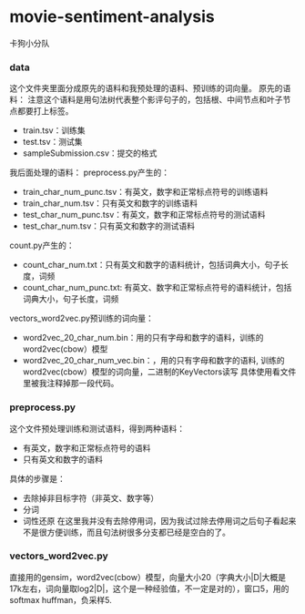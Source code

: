 # movie-sentiment-analysis
卡狗小分队


### data

这个文件夹里面分成原先的语料和我预处理的语料、预训练的词向量。
原先的语料：
注意这个语料是用句法树代表整个影评句子的，包括根、中间节点和叶子节点都要打上标签。
- train.tsv：训练集
- test.tsv：测试集
- sampleSubmission.csv：提交的格式

我后面处理的语料：
preprocess.py产生的：
- train_char_num_punc.tsv：有英文，数字和正常标点符号的训练语料
- train_char_num.tsv：只有英文和数字的训练语料
- test_char_num_punc.tsv：有英文，数字和正常标点符号的测试语料
- test_char_num.tsv：只有英文和数字的测试语料

count.py产生的：
- count_char_num.txt：只有英文和数字的语料统计，包括词典大小，句子长度，词频
- count_char_num_punc.txt: 有英文、数字和正常标点符号的语料统计，包括词典大小，句子长度，词频

vectors_word2vec.py预训练的词向量：
- word2vec_20_char_num.bin：用的只有字母和数字的语料，训练的word2vec(cbow）模型
- word2vec_20_char_num_vec.bin：，用的只有字母和数字的语料, 训练的word2vec(cbow）模型的词向量，二进制的KeyVectors读写
具体使用看文件里被我注释掉那一段代码。


### preprocess.py
这个文件预处理训练和测试语料，得到两种语料：
- 有英文，数字和正常标点符号的语料
- 只有英文和数字的语料

具体的步骤是：
- 去除掉非目标字符（非英文、数字等）
- 分词
- 词性还原
在这里我并没有去除停用词，因为我试过除去停用词之后句子看起来不是很方便训练，而且句法树很多分支都已经是空白的了。

### vectors_word2vec.py
直接用的gensim，word2vec(cbow）模型，向量大小20（字典大小|D|大概是17k左右，词向量取log2|D|，这个是一种经验值，不一定是对的），窗口5，用的softmax huffman，负采样5.




